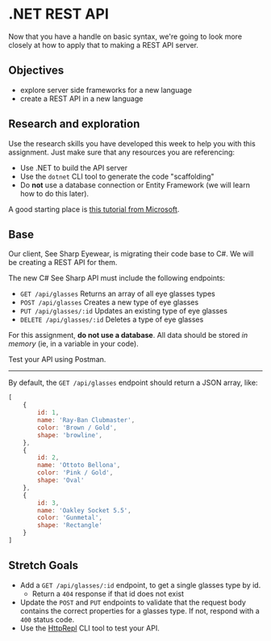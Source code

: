 # .NET REST API

Now that you have a handle on basic syntax, we're going to look more closely at how to apply that to making a REST API server.

## Objectives

- explore server side frameworks for a new language
- create a REST API in a new language

## Research and exploration

Use the research skills you have developed this week to help you with this assignment. Just make sure that any resources you are referencing:

- Use .NET to build the API server
- Use the `dotnet` CLI tool to generate the code "scaffolding"
- Do **not** use a database connection or Entity Framework (we will learn how to do this later).

A good starting place is [this tutorial from Microsoft](https://docs.microsoft.com/en-us/learn/modules/build-web-api-aspnet-core/).

## Base

Our client, See Sharp Eyewear, is migrating their code base to C#. We will be creating a REST API for them.

The new C# See Sharp API must include the following endpoints:

- `GET /api/glasses` Returns an array of all eye glasses types
- `POST /api/glasses` Creates a new type of eye glasses
- `PUT /api/glasses/:id` Updates an existing type of eye glasses
- `DELETE /api/glasses/:id` Deletes a type of eye glasses

For this assignment, **do not use a database**. All data should be stored _in memory_ (ie, in a variable in your code).

Test your API using Postman.

----

By default, the `GET /api/glasses` endpoint should return a JSON array, like:

```js
[
    {
        id: 1,
        name: 'Ray-Ban Clubmaster',
        color: 'Brown / Gold',
        shape: 'browline',
    },
    {
        id: 2,
        name: 'Ottoto Bellona',
        color: 'Pink / Gold',
        shape: 'Oval'
    },
    {
        id: 3,
        name: 'Oakley Socket 5.5',
        color: 'Gunmetal',
        shape: 'Rectangle'
    }
]
```


## Stretch Goals

- Add a `GET /api/glasses/:id` endpoint, to get a single glasses type by id.
  - Return a `404` response if that id does not exist
- Update the `POST` and `PUT` endpoints to validate that the request body contains the correct properties for a glasses type. If not, respond with a `400` status code.
- Use the [HttpRepl](https://docs.microsoft.com/en-us/aspnet/core/web-api/http-repl/?view=aspnetcore-5.0&tabs=macos) CLI tool to test your API.